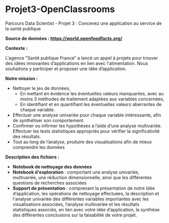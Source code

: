 # Projet3-OpenClassrooms
Parcours Data Scientist - Projet 3 : Concevez une application au service de la santé publique

**Source de données : https://world.openfoodfacts.org/**

**Contexte :**

L'agence "Santé publique France" a lancé un appel à projets pour trouver des idées innovantes d’applications en lien avec l'alimentation. Nous souhaitons y participer et proposer une idée d’application.

**Notre mission :**

* Nettoyer le jeu de données,
  * En mettant en évidence les éventuelles valeurs manquantes, avec au moins 3 méthodes de traitement adaptées aux variables concernées,
  * En identifiant et en quantifiant les éventuelles valeurs aberrantes de chaque variable.
* Effectuer une analyse univariée pour chaque variable intéressante, afin de synthétiser son comportement.
* Confirmer ou infirmer les hypothèses à l’aide d’une analyse multivariée. Effectuer les tests statistiques appropriés pour vérifier la significativité des résultats.
* Tout au long de l’analyse, produire des visualisations afin de mieux comprendre les données

**Description des fichiers :**
* **Notebook de nettoyage des données**
* **Notebook d'exploration** : comportant une analyse univariée, multivariée, une réduction dimensionnelle, ainsi que les différentes questions de recherches associées
* **Support de présentation** : comprenant la présentation de notre idée d’application, les opérations de nettoyage effectuées, la description et l'analyse univariée des différentes variables importantes avec les visualisations associées, l’analyse multivariée et les résultats statistiques associés, en lien avec votre idée d’application, la synthèse des différentes conclusions sur la faisabilité de votre projet.

